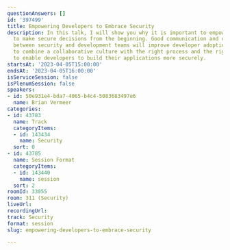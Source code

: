 ```yaml
---
questionAnswers: []
id: '397499'
title: Empowering Developers to Embrace Security
description: In this talk, I will show you why it is important to empower developers
  to make secure decisions from the beginning. Good communication and collaboration
  between security and development teams will improve developer adoption. We need
  to combine a collaborative culture with the right process and the right tooling
  to enable developers to build their applications more securely.
startsAt: '2023-04-05T15:00:00'
endsAt: '2023-04-05T16:00:00'
isServiceSession: false
isPlenumSession: false
speakers:
- id: 50e931e4-bda7-4065-b4c4-5083683497e6
  name: Brian Vermeer
categories:
- id: 43783
  name: Track
  categoryItems:
  - id: 143434
    name: Security
  sort: 0
- id: 43785
  name: Session Format
  categoryItems:
  - id: 143440
    name: session
  sort: 2
roomId: 33055
room: 311 (Security)
liveUrl: 
recordingUrl: 
track: Security
format: session
slug: empowering-developers-to-embrace-security

---
```

